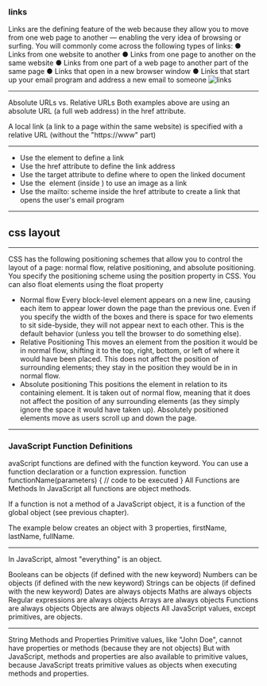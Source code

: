 ### links
Links are the defining feature of the web
because they allow you to move from
one web page to another — enabling the
very idea of browsing or surfing.
You will commonly come across the following types of links:
● Links from one website to another
● Links from one page to another on the same website
● Links from one part of a web page to another part of the
same page
● Links that open in a new browser window
● Links that start up your email program and address a new
email to someone
![links](https://i.dlpng.com/static/png/7183819_preview.png)

______________________________________
Absolute URLs vs. Relative URLs
Both examples above are using an absolute URL (a full web address) in the href attribute.

A local link (a link to a page within the same website) is specified with a relative URL (without the "https://www" part)
________________________
* Use the <a> element to define a link
* Use the href attribute to define the link address
* Use the target attribute to define where to open the linked document
* Use the <img> element (inside <a>) to use an image as a link
* Use the mailto: scheme inside the href attribute to create a link that opens the user's email program

__________________________________________
## css layout
________________________________

CSS has the following positioning schemes that allow you to control
the layout of a page: normal flow, relative positioning, and absolute
positioning. You specify the positioning scheme using the position
property in CSS. You can also float elements using the float property
* Normal flow
Every block-level element
appears on a new line, causing
each item to appear lower down
the page than the previous one.
Even if you specify the width
of the boxes and there is space
for two elements to sit side-byside, they will not appear next
to each other. This is the default
behavior (unless you tell the
browser to do something else).
* Relative Positioning
This moves an element from the
position it would be in normal
flow, shifting it to the top, right,
bottom, or left of where it
would have been placed. This
does not affect the position of
surrounding elements; they stay
in the position they would be in
in normal flow.
* Absolute positioning
This positions the element
in relation to its containing
element. It is taken out of
normal flow, meaning that it
does not affect the position
of any surrounding elements
(as they simply ignore the
space it would have taken up).
Absolutely positioned elements
move as users scroll up and
down the page.
___________________________________________
### JavaScript Function Definitions
avaScript functions are defined with the function keyword.
You can use a function declaration or a function expression.
function functionName(parameters) {
  // code to be executed
}
All Functions are Methods
In JavaScript all functions are object methods.

If a function is not a method of a JavaScript object, it is a function of the global object (see previous chapter).

The example below creates an object with 3 properties, firstName, lastName, fullName.
________________________________________
In JavaScript, almost "everything" is an object.

Booleans can be objects (if defined with the new keyword)
Numbers can be objects (if defined with the new keyword)
Strings can be objects (if defined with the new keyword)
Dates are always objects
Maths are always objects
Regular expressions are always objects
Arrays are always objects
Functions are always objects
Objects are always objects
All JavaScript values, except primitives, are objects.
_______________________________________________
String Methods and Properties
Primitive values, like "John Doe", cannot have properties or methods (because they are not objects)
But with JavaScript, methods and properties are also available to primitive values, because JavaScript treats primitive values as objects when executing methods and properties.